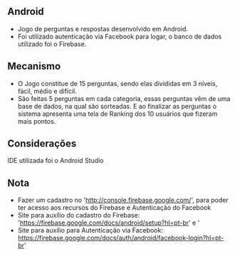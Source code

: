 ## Android
* Jogo de perguntas e respostas desenvolvido em Android.
* Foi utilizado autenticação via Facebook para logar, o banco de dados utilizado foi o Firebase.

## Mecanismo
* O Jogo constitue de 15 perguntas, sendo elas divididas em 3 níveis, fácil, médio e difícil.
* São feitas 5 perguntas em cada categoria, essas perguntas vêm de uma base de dados, na qual são sorteadas. E ao finalizar as perguntas o sistema apresenta uma tela de Ranking dos 10 usuários que fizeram mais pontos.

## Considerações
IDE utilizada foi o Android Studio
</br>

## Nota
* Fazer um cadastro no 'http://console.firebase.google.com/', para poder ter acesso aos recursos do Firebase e Autenticação do Facebook
* Site para auxílio do cadastro do Firebase: 'https://firebase.google.com/docs/android/setup?hl=pt-br' e '
* Site para auxílio para Autenticação via Facebook: https://firebase.google.com/docs/auth/android/facebook-login?hl=pt-br'  
